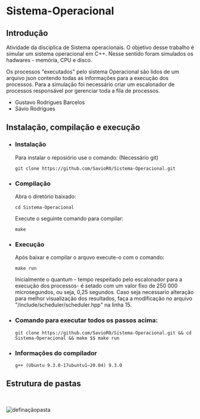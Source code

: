 # Sistema-Operacional

## Introdução

Atividade da disciplica de Sistema operacionais. O objetivo desse trabalho é simular um sistema operacional em C++. Nesse sentido foram simulados os hadwares - memória, CPU e disco.

Os processos "executados" pelo sistema Operacional são lidos de um arquivo json contendo todas as informações para a execução dos processos. Para a simulação foi necessário criar um escalonador de processos responsável por gerenciar toda a fila de processos. 

- Gustavo Rodrigues Barcelos
- Sávio Rodrigues

## Instalação, compilação e execução

- ### Instalação
    Para instalar o reposiório use o comando: (Necessário git)
    ~~~
    git clone https://github.com/SavioR0/Sistema-Operacional.git
    ~~~
- ### Compilação
    Abra o diretório baixado:
    ~~~
    cd Sistema-Operacional
    ~~~
    Execute o seguinte comando para compilar:
    ~~~
    make
    ~~~

- ### Execução
    Após baixar e compilar o arquvo execute-o com o comando:
    ~~~
    make run
    ~~~

    Inicialmente o quantum - tempo respeitado pelo escalonador para a execução dos processos- é setado com um valor fixo de 250 000 microsegundos, ou seja, 0,25 segundos. Caso seja necessario alteração para melhor visualização dos resultados, faça a modificação no arquivo "/include/scheduler/scheduler.hpp" na linha 15.
- ### Comando para executar todos os passos acima:
    ~~~
    git clone https://github.com/SavioR0/Sistema-Operacional.git && cd Sistema-Operacional && make $$ make run
    ~~~
- ### Informações do compilador
    ~~~
    g++ (Ubuntu 9.3.0-17ubuntu1~20.04) 9.3.0
    ~~~

## Estrutura de pastas
<br/>
<p align="center">

![definaçãopasta](https://user-images.githubusercontent.com/62517334/150654451-4aa15ef2-1bc1-4763-a4af-ed369939343b.svg)

</p>
